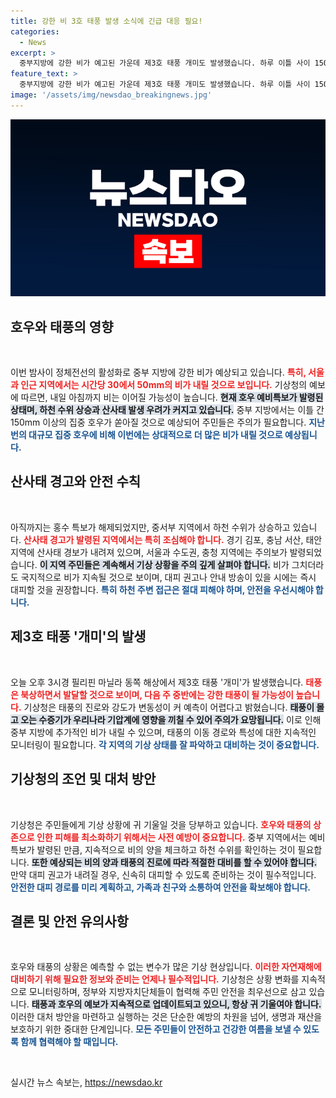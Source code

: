 ```yaml
---
title: 강한 비 3호 태풍 발생 소식에 긴급 대응 필요!
categories:
  - News
excerpt: >
  중부지방에 강한 비가 예고된 가운데 제3호 태풍 개미도 발생했습니다. 하루 이틀 사이 150mm 이상의 강수량이 예상되며, 산사태와 하천 수위 상승에 주의가 필요합니다. 태풍의 진로도 주목해야 할 시점입니다!
feature_text: >
  중부지방에 강한 비가 예고된 가운데 제3호 태풍 개미도 발생했습니다. 하루 이틀 사이 150mm 이상의 강수량이 예상되며, 산사태와 하천 수위 상승에 주의가 필요합니다. 태풍의 진로도 주목해야 할 시점입니다!
image: '/assets/img/newsdao_breakingnews.jpg'
---
```


<p><img src="/assets/img/newsdao_breakingnews.jpg" alt="pcversion 속보" /></p>

<h2 data-ke-size="size26">호우와 태풍의 영향</h2>

<p data-ke-size="size16">&nbsp;</p>

<p>이번 밤사이 정체전선의 활성화로 중부 지방에 강한 비가 예상되고 있습니다. <b><span style="color: #ee2323;">특히, 서울과 인근 지역에서는 시간당 30에서 50mm의 비가 내릴 것으로 보입니다.</span></b> 기상청의 예보에 따르면, 내일 아침까지 비는 이어질 가능성이 높습니다. <b><span style="background-color: #21538527;">현재 호우 예비특보가 발령된 상태며, 하천 수위 상승과 산사태 발생 우려가 커지고 있습니다.</span></b> 중부 지방에서는 이틀 간 150mm 이상의 집중 호우가 쏟아질 것으로 예상되어 주민들은 주의가 필요합니다. <b><span style="color: #1a5490;">지난번의 대규모 집중 호우에 비해 이번에는 상대적으로 더 많은 비가 내릴 것으로 예상됩니다.</span></b></p>

<h2 data-ke-size="size26">산사태 경고와 안전 수칙</h2>

<p data-ke-size="size16">&nbsp;</p>

<p>아직까지는 홍수 특보가 해제되었지만, 중서부 지역에서 하천 수위가 상승하고 있습니다. <b><span style="color: #ee2323;">산사태 경고가 발령된 지역에서는 특히 조심해야 합니다.</span></b> 경기 김포, 충남 서산, 태안 지역에 산사태 경보가 내려져 있으며, 서울과 수도권, 충청 지역에는 주의보가 발령되었습니다. <b><span style="background-color: #21538527;">이 지역 주민들은 계속해서 기상 상황을 주의 깊게 살펴야 합니다.</span></b> 비가 그치더라도 국지적으로 비가 지속될 것으로 보이며, 대피 권고나 안내 방송이 있을 시에는 즉시 대피할 것을 권장합니다. <b><span style="color: #1a5490;">특히 하천 주변 접근은 절대 피해야 하며, 안전을 우선시해야 합니다.</span></b></p>

<h2 data-ke-size="size26">제3호 태풍 '개미'의 발생</h2>

<p data-ke-size="size16">&nbsp;</p>

<p>오늘 오후 3시경 필리핀 마닐라 동쪽 해상에서 제3호 태풍 '개미'가 발생했습니다. <b><span style="color: #ee2323;">태풍은 북상하면서 발달할 것으로 보이며, 다음 주 중반에는 강한 태풍이 될 가능성이 높습니다.</span></b> 기상청은 태풍의 진로와 강도가 변동성이 커 예측이 어렵다고 밝혔습니다. <b><span style="background-color: #21538527;">태풍이 몰고 오는 수증기가 우리나라 기압계에 영향을 끼칠 수 있어 주의가 요망됩니다.</span></b> 이로 인해 중부 지방에 추가적인 비가 내릴 수 있으며, 태풍의 이동 경로와 특성에 대한 지속적인 모니터링이 필요합니다. <b><span style="color: #1a5490;">각 지역의 기상 상태를 잘 파악하고 대비하는 것이 중요합니다.</span></b></p>

<h2 data-ke-size="size26">기상청의 조언 및 대처 방안</h2>

<p data-ke-size="size16">&nbsp;</p>

<p>기상청은 주민들에게 기상 상황에 귀 기울일 것을 당부하고 있습니다. <b><span style="color: #ee2323;">호우와 태풍의 상존으로 인한 피해를 최소화하기 위해서는 사전 예방이 중요합니다.</span></b> 중부 지역에서는 예비특보가 발령된 만큼, 지속적으로 비의 양을 체크하고 하천 수위를 확인하는 것이 필요합니다. <b><span style="background-color: #21538527;">또한 예상되는 비의 양과 태풍의 진로에 따라 적절한 대비를 할 수 있어야 합니다.</span></b> 만약 대피 권고가 내려질 경우, 신속히 대피할 수 있도록 준비하는 것이 필수적입니다. <b><span style="color: #1a5490;">안전한 대피 경로를 미리 계획하고, 가족과 친구와 소통하여 안전을 확보해야 합니다.</span></b></p>

<h2 data-ke-size="size26">결론 및 안전 유의사항</h2>

<p data-ke-size="size16">&nbsp;</p>

<p>호우와 태풍의 상황은 예측할 수 없는 변수가 많은 기상 현상입니다. <b><span style="color: #ee2323;">이러한 자연재해에 대비하기 위해 필요한 정보와 준비는 언제나 필수적입니다.</span></b> 기상청은 상황 변화를 지속적으로 모니터링하며, 정부와 지방자치단체들이 협력해 주민 안전을 최우선으로 삼고 있습니다. <b><span style="background-color: #21538527;">태풍과 호우의 예보가 지속적으로 업데이트되고 있으니, 항상 귀 기울여야 합니다.</span></b> 이러한 대처 방안을 마련하고 실행하는 것은 단순한 예방의 차원을 넘어, 생명과 재산을 보호하기 위한 중대한 단계입니다. <b><span style="color: #1a5490;">모든 주민들이 안전하고 건강한 여름을 보낼 수 있도록 함께 협력해야 할 때입니다.</span></b></p>

<p data-ke-size="size16">&nbsp;</p>
실시간 뉴스 속보는, <a href="https://newsdao.kr" rel="dofollow">https://newsdao.kr</a>


